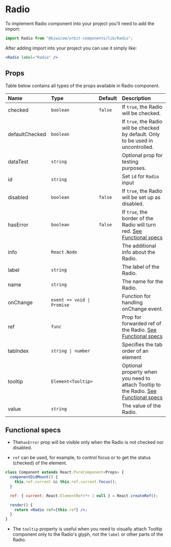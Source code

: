 # Radio

To implement Radio component into your project you'll need to add the import:

```jsx
import Radio from "@kiwicom/orbit-components/lib/Radio";
```

After adding import into your project you can use it simply like:

```jsx
<Radio label="Radio" />
```

## Props

Table below contains all types of the props available in Radio component.

| Name           | Type                       | Default | Description                                                                                               |
| :------------- | :------------------------- | :------ | :-------------------------------------------------------------------------------------------------------- |
| checked        | `boolean`                  | `false` | If `true`, the Radio will be checked.                                                                     |
| defaultChecked | `boolean`                  |         | If `true`, the Radio will be checked by default. Only to be used in uncontrolled.                         |
| dataTest       | `string`                   |         | Optional prop for testing purposes.                                                                       |
| id             | `string`                   |         | Set `id` for `Radio` input                                                                                |
| disabled       | `boolean`                  | `false` | If `true`, the Radio will be set up as disabled.                                                          |
| hasError       | `boolean`                  | `false` | If `true`, the border of the Radio will turn red. [See Functional specs](#functional-specs)               |
| info           | `React.Node`               |         | The additional info about the Radio.                                                                      |
| label          | `string`                   |         | The label of the Radio.                                                                                   |
| name           | `string`                   |         | The name for the Radio.                                                                                   |
| onChange       | `event => void \| Promise` |         | Function for handling onChange event.                                                                     |
| ref            | `func`                     |         | Prop for forwarded ref of the Radio. [See Functional specs](#functional-specs)                            |
| tabIndex       | `string \| number`         |         | Specifies the tab order of an element                                                                     |
| tooltip        | `Element<Tooltip>`         |         | Optional property when you need to attach Tooltip to the Radio. [See Functional specs](#functional-specs) |
| value          | `string`                   |         | The value of the Radio.                                                                                   |

## Functional specs

- The`hasError` prop will be visible only when the Radio is not checked nor disabled.

- `ref` can be used, for example, to control focus or to get the status (checked) of the element.

```jsx
class Component extends React.PureComponent<Props> {
  componentDidMount() {
    this.ref.current && this.ref.current.focus();
  }

  ref: { current: React.ElementRef<*> | null } = React.createRef();

  render() {
    return <Radio ref={this.ref} />;
  }
}
```

- The `tooltip` property is useful when you need to visually attach Tooltip component only to the Radio's glyph, not the `label` or other parts of the Radio.
